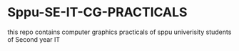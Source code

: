 # Sppu-SE-IT-CG-PRACTICALS
this repo contains computer graphics practicals of sppu univerisity students of Second year IT
